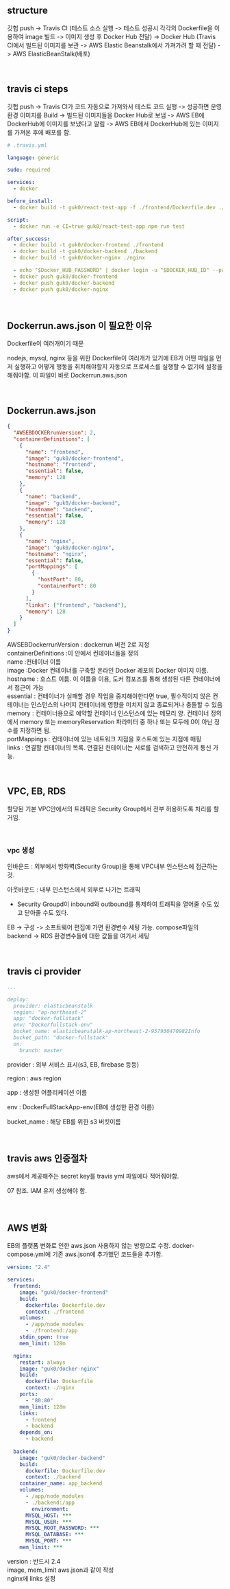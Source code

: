 ## structure
깃헙 push -> Travis CI (테스트 소스 실행 -> 테스트 성공시 각각의 Dockerfile을 이용하여 image 빌드 -> 이미지 생성 후 Docker Hub 전달) -> Docker Hub (Travis CI에서 빌드된 이미지를 보관 -> AWS Elastic Beanstalk에서 가져가려 할 때 전달) -> AWS ElasticBeanStalk(배포)

<br>

## travis ci steps

깃헙 push -> Travis CI가 코드 자동으로 가져와서 테스트 코드 실행 -> 성공하면 운영 환경 이미지를 Build -> 빌드된 이미지들을 Docker Hub로 보냄 -> AWS EB에 DockerHub에 이미지를 보냈다고 알림  -> AWS EB에서 DockerHub에 있는 이미지를 가져온 후에 배포를 함.

```yaml
# .travis.yml

language: generic

sudo: required

services:
  - docker

before_install:
  - docker build -t guk0/react-test-app -f ./frontend/Dockerfile.dev ./frontend

script:
  - docker run -e CI=true guk0/react-test-app npm run test

after_success:
  - docker build -t guk0/docker-frontend ./frontend
  - docker build -t guk0/docker-backend ./backend
  - docker build -t guk0/docker-nginx ./nginx

  - echo "$Docker_HUB_PASSWORD" | docker login -u "$DOCKER_HUB_ID" --password-stdin
  - docker push guk0/docker-frontend
  - docker push guk0/docker-backend
  - docker push guk0/docker-nginx
```

<br>

## Dockerrun.aws.json 이 필요한 이유
Dockerfile이 여러개이기 때문

nodejs, mysql, nginx 등을 위한 Dockerfile이 여러개가 있기에 EB가 어떤 파일을 먼저 실행하고 어떻게 행동을 취치해야할지 자동으로 프로세스를 실행할 수 없기에 설정을 해줘야함. 이 파일이 바로 Dockerrun.aws.json

<br>

## Dockerrun.aws.json

```json
{
  "AWSEBDOCKERrunVersion": 2,
  "containerDefinitions": [
    {
      "name": "frontend",
      "image": "guk0/docker-frontend",
      "hostname": "frontend",
      "essential": false,
      "memory": 128
    },
    {
      "name": "backend",
      "image": "guk0/docker-backend",
      "hostname": "backend",
      "essential": false,
      "memory": 128
    },
    {
      "name": "nginx",
      "image": "guk0/docker-nginx",
      "hostname": "nginx",
      "essential": false,
      "portMappings": [
        {
          "hostPort": 80,
          "containerPort": 80
        }
      ],
      "links": ["frontend", "backend"],
      "memory": 128
    }
  ]
}
```

AWSEBDockerrunVersion : dockerrun 버전 2로 지정  
containerDefinitions :이 안에서 컨테이너들을 정의  
name :컨테이너 이름  
image :Docker 컨테이너를 구축할 온라인 Docker 레포의 Docker 이미지 이름.  
hostname : 호스트 이름. 이 이름을 이용, 도커 컴포즈를 통해 생성된 다른 컨테이너에서 접근이 가능  
essential : 컨테이너가 실패할 경우 작업을 중지해야한다면 true, 필수적이지 않은 컨테이너는 인스턴스의 나머지 컨테이너에 영향을 미치지 않고 종료되거나 충돌할 수 있음  
memory : 컨테이너용으로 예약할 컨테이너 인스턴스에 있는 메모리 양. 컨테이너 정의에서 memory 또는 memoryReservation 파라미터 중 하나 또는 모두에 0이 아닌 정수를 지정하면 됨.  
portMappings :  컨테이너에 있는 네트워크 지점을 호스트에 있는 지점에 매핑  
links : 연결할 컨테이너의 목록.  연결된 컨테이너는 서로를 검색하고 안전하게 통신 가능.

<br>

## VPC, EB, RDS

할당된 기본 VPC안에서의 트래픽은 Security Group에서 전부 허용하도록 처리를 할거임.

<br>

### vpc 생성

인바운드 : 외부에서 방화벽(Security Group)을 통해 VPC내부 인스턴스에 접근하는 것.

아웃바운드 : 내부 인스턴스에서 외부로 나가는 트래픽
- Security Groupd이 inbound와 outbound를 통제하여 트래픽을 열어줄 수도 있고 닫아줄 수도 있다.

EB -> 구성 -> 소프트웨어 편집에 가면 환경변수 세팅 가능. compose파일의 backend -> RDS 환경변수들에 대한 값들을 여기서 세팅

<br>

## travis ci provider

```yaml
...

deploy:
  provider: elasticbeanstalk
  region: "ap-northeast-2"
  app: "docker-fullstack"
  env: "Dockerfullstack-env"
  bucket_name: elasticbeanstalk-ap-northeast-2-957930470982Info
  bucket_path: "docker-fullstack"
  on:
    branch: master
```

provider : 외부 서비스 표시(s3, EB, firebase 등등)

region : aws region

app : 생성된 어플리케이션 이름

env : DockerFullStackApp-env(EB에 생성한 환경 이름)

bucket_name : 해당 EB를 위한 s3 버킷이름

<br>

## travis aws 인증절차
aws에서 제공해주는 secret key를 travis yml 파일에다 적어줘야함.

07 참조. IAM 유저 생성해야 함.

<br>

## AWS 변화

EB의 플랫폼 변화로 인한 aws.json 사용하지 않는 방향으로 수정. docker-compose.yml에 기존 aws.json에 추가했던 코드들을 추가함.

```yaml
version: "2.4"

services: 
  frontend:
    image: "guk0/docker-frontend"
    build:
      dockerfile: Dockerfile.dev
      context: ./frontend
    volumes:
      - /app/node_modules
      - ./frontend:/app
    stdin_open: true
    mem_limit: 128m

  nginx:
    restart: always
    image: "guk0/docker-nginx"
    build: 
      dockerfile: Dockerfile
      context: ./nginx
    ports: 
      - "80:80"
    mem_limit: 128m
    links:
      - frontend
      - backend
    depends_on: 
      - backend
      
  backend:
    image: "guk0/docker-backend"
    build:
      dockerfile: Dockerfile.dev
      context: ./backend
    container_name: app_backend
    volumes:
      - /app/node_modules
      - ./backend:/app
		environment:
      MYSQL_HOST: ***
      MYSQL_USER: ***
      MYSQL_ROOT_PASSWORD: ***
      MYSQL_DATABASE: ***
      MYSQL_PORT: ***
    mem_limit: ***
```

version : 반드시 2.4  
image, mem_limit aws.json과 같이 작성  
nginx에 links 설정
